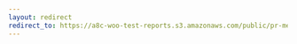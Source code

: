 ```yaml
---
layout: redirect
redirect_to: https://a8c-woo-test-reports.s3.amazonaws.com/public/pr-merge/45713/api/index.html
---
```

